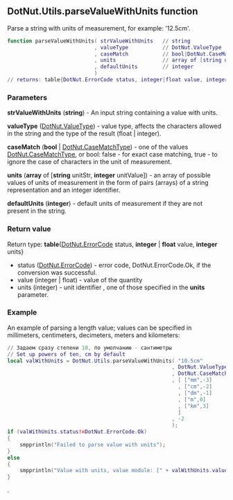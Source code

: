 ## DotNut.Utils.parseValueWithUnits function

Parse a string with units of measurement, for example: '12.5cm'.


```lua
function parseValueWithUnits( strValueWithUnits   // string
                            , valueType           // DotNut.ValueType
                            , caseMatch           // bool|DotNut.CaseMatchType
                            , units               // array of [string unitStr, integer unitValue]
                            , defaultUnits        // integer
                            )
// returns: table{DotNut.ErrorCode status, integer|float value, integer units}
```


### Parameters

**strValueWithUnits** (**string**) - An input string containing a value with units.

**valueType** ([DotNut.ValueType](../../DotNut/ValueType.md)) - value type, affects the characters allowed in the string and the type of the result (float | integer).

**caseMatch** (**bool** | [DotNut.CaseMatchType](../../DotNut/CaseMatchType.md)) - one of the values [DotNut.CaseMatchType](../../DotNut/CaseMatchType.md), or bool: false - for exact case matching, true - to ignore the case of characters in the unit of measurement.

**units** (**array** of [**string** unitStr, **integer** unitValue]) - an array of possible values of units of measurement in the form of pairs (arrays) of a string representation and an integer identifier.

**defaultUnits** (**integer**) - default units of measurement if they are not present in the string.

### Return value

Return type: **table**{[DotNut.ErrorCode](../../DotNut/ErrorCode.md) status, **integer** | **float** value, **integer** units}

- status ([DotNut.ErrorCode](../../DotNut/ErrorCode.md)) - error code, DotNut.ErrorCode.Ok, if the conversion was successful.
- value (integer | float) - value of the quantity
- units (integer) - unit identifier , one of those specified in the **units** parameter.



### Example

An example of parsing a length value; values can be specified in millimeters, centimeters, decimeters, meters and kilometers:
```lua
// Задаем сразу степени 10, по умолчанию - сантиметры
// Set up powers of ten, cm by default
local valWithUnits = DotNut.Utils.parseValueWithUnits( "10.5cm"
                                                     , DotNut.ValueType.ValueFloat
                                                     , DotNut.CaseMatchType.CaseIgnore
                                                     , [ ["mm",-3]
                                                       , ["cm",-2]
                                                       , ["dm",-1]
                                                       , ["m",0]
                                                       , ["km",3]
                                                       ]
                                                     , -2
                                                     );
if (valWithUnits.status!=DotNut.ErrorCode.Ok)
{
    smpprintln("Failed to parse value with units");
}
else
{
    smpprintln("Value with units, value module: [" + valWithUnits.value.tostring() + "], value units: [" + valWithUnits.units.tostring() + "]");
}
```
.
